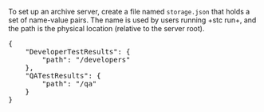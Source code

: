To set up an archive server, create a file named `storage.json` that holds a set of name-value pairs.
The name is used by users running +stc run+, and the path is the physical location (relative to the 
server root).

<pre class="runnable readonly json 200">
{
    "DeveloperTestResults": {
        "path": "/developers"
    },
    "QATestResults": {
        "path": "/qa"
    }
}</pre>